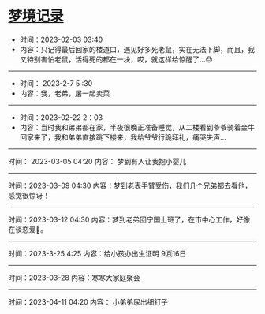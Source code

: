 # [梦境记录](https://github.com/haoz0x139/myblog/issues/8)

- 时间：2023-02-03 03:40
- 内容：只记得最后回家的楼道口，遇见好多死老鼠，实在无法下脚，而且，我又特别害怕老鼠，活得死的都在一块，哎，就这样给惊醒了…😓

---

- 时间： 2023-2-7 5 :30
- 内容：我，老弟，屠一起卖菜

---

- 时间：2023-02-22 2：03
- 内容：当时我和弟弟都在家，半夜很晚正准备睡觉，从二楼看到爷爷骑着金牛回家来了，我和弟弟直接跳下楼来，我给爷爷行跪拜礼，痛哭失声…

---

时间： 2023-03-05 04:20
内容： 梦到有人让我抱小婴儿

---

时间：2023-03-09 04:30
内容：梦到老表手臂受伤，我们几个兄弟都去看他，感觉很惊讶！

---

时间：2023-03-12 04:30
内容：梦到老弟回宁国上班了，在市中心工作，好像在谈恋爱🌹。

---

时间：2023-3-25 4:25
内容：给小孩办出生证明 9🈷️16日

---

时间：2023-03-28
内容：寒寒大家庭聚会

---

时间：2023-04-11 04:20
内容： 小弟弟尿出细钉子